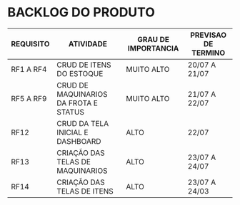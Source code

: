 # BACKLOG DO PRODUTO

|REQUISITO|ATIVIDADE|GRAU DE IMPORTANCIA|PREVISAO DE TERMINO|
|---------|---------|-----------|------------------|
|RF1 A RF4|CRUD DE ITENS DO ESTOQUE |MUITO ALTO|20/07 A 21/07|
|RF5 A RF9|CRUD DE MAQUINARIOS DA FROTA E STATUS|MUITO ALTO|21/07 A 22/07|
|RF12|CRUD DA TELA INICIAL E DASHBOARD |ALTO|22/07|
|RF13|CRIAÇÃO DAS TELAS DE MAQUINARIOS|ALTO|23/07 A 24/07|
|RF14|CRIAÇÃO DAS TELAS DE ITENS|ALTO|23/07 A 24/03|
